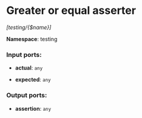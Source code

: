 # Greater or equal asserter

_[testing/{$name}]_

__Namespace__: testing

### Input ports:

* __actual__: ` any `


* __expected__: ` any `

### Output ports:

* __assertion__: ` any `

